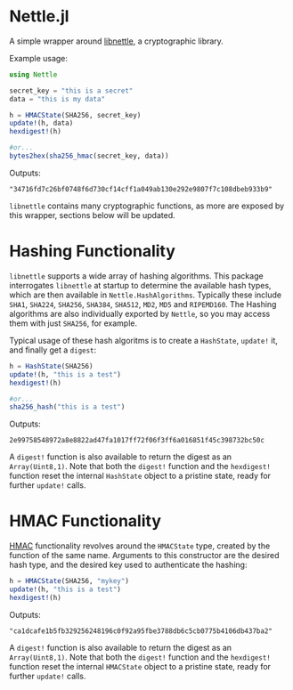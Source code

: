 Nettle.jl
=========

A simple wrapper around [libnettle](http://www.lysator.liu.se/~nisse/nettle/nettle.html), a cryptographic library.

Example usage:
```julia
using Nettle

secret_key = "this is a secret"
data = "this is my data"

h = HMACState(SHA256, secret_key)
update!(h, data)
hexdigest!(h)

#or...
bytes2hex(sha256_hmac(secret_key, data))
```

Outputs:

```
"34716fd7c26bf0748f6d730cf14cff1a049ab130e292e9807f7c108dbeb933b9"
```

`libnettle` contains many cryptographic functions, as more are exposed by this wrapper, sections below will be updated.

Hashing Functionality
=====================

`libnettle` supports a wide array of hashing algorithms.  This package interrogates `libnettle` at startup to determine the available hash types, which are then available in `Nettle.HashAlgorithms`.  Typically these include `SHA1`, `SHA224`, `SHA256`, `SHA384`, `SHA512`, `MD2`, `MD5` and `RIPEMD160`.  The Hashing algorithms are also individually exported by `Nettle`, so you may access them with just `SHA256`, for example.

Typical usage of these hash algoritms is to create a `HashState`, `update!` it, and finally get a `digest`:

```julia
h = HashState(SHA256)
update!(h, "this is a test")
hexdigest!(h)

#or...
sha256_hash("this is a test")
```

Outputs:

```
2e99758548972a8e8822ad47fa1017ff72f06f3ff6a016851f45c398732bc50c
```

A `digest!` function is also available to return the digest as an `Array(Uint8,1)`.  Note that both the `digest!` function and the `hexdigest!` function reset the internal `HashState` object to a pristine state, ready for further `update!` calls.


HMAC Functionality
==================
[HMAC](http://en.wikipedia.org/wiki/Hash-based_message_authentication_code) functionality revolves around the `HMACState` type, created by the function of the same name.  Arguments to this constructor are the desired hash type, and the desired key used to authenticate the hashing:

```julia
h = HMACState(SHA256, "mykey")
update!(h, "this is a test")
hexdigest!(h)
```

Outputs:

```
"ca1dcafe1b5fb329256248196c0f92a95fbe3788db6c5cb0775b4106db437ba2"
```

A `digest!` function is also available to return the digest as an `Array(Uint8,1)`.  Note that both the `digest!` function and the `hexdigest!` function reset the internal `HMACState` object to a pristine state, ready for further `update!` calls.
